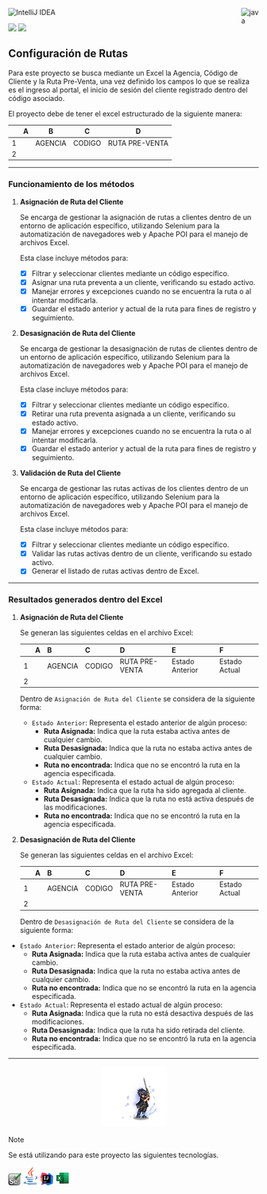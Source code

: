 ![IntelliJ IDEA](https://img.shields.io/badge/IntelliJIDEA-000000.svg?style=for-the-badge&logo=intellij-idea&logoColor=white)<img src="https://cdn.iconscout.com/icon/free/png-512/java-43-569305.png" width="35px" alt="java" align="right">

![](https://img.shields.io/github/v/tag/danielex1999/ClientRouteManagement-BakeryDivision?style=social&logo=github
)
![](https://img.shields.io/github/last-commit/danielex1999/ClientRouteManagement-BakeryDivision?style=social&logo=github
)

## Configuración de Rutas

Para este proyecto se busca mediante un Excel la Agencia, Código de Cliente y la Ruta Pre-Venta, una vez definido los
campos lo que se realiza es el ingreso al portal, el inicio de sesión del cliente registrado dentro del código asociado.

El proyecto debe de tener el excel estructurado de la siguiente manera:

|   | A | B       | C      | D              |
|---|---|---------|--------|----------------|
| 1 |   | AGENCIA | CODIGO | RUTA PRE-VENTA |
| 2 |   |         |        |                |

---

### Funcionamiento de los métodos

1. **Asignación de Ruta del Cliente**

   Se encarga de gestionar la asignación de rutas a clientes dentro de un entorno de aplicación
   específico, utilizando Selenium para la automatización de navegadores web y Apache POI para el manejo de archivos
   Excel.

   Esta clase incluye métodos para:

    - [x] Filtrar y seleccionar clientes mediante un código específico.
    - [x] Asignar una ruta preventa a un cliente, verificando su estado activo.
    - [x] Manejar errores y excepciones cuando no se encuentra la ruta o al intentar modificarla.
    - [x] Guardar el estado anterior y actual de la ruta para fines de registro y seguimiento.

2. **Desasignación de Ruta del Cliente**

   Se encarga de gestionar la desasignación de rutas de clientes dentro de un entorno de aplicación específico,
   utilizando Selenium para la automatización de navegadores web y Apache POI para el manejo de archivos Excel.

   Esta clase incluye métodos para:

    - [x] Filtrar y seleccionar clientes mediante un código específico.
    - [x] Retirar una ruta preventa asignada a un cliente, verificando su estado activo.
    - [x] Manejar errores y excepciones cuando no se encuentra la ruta o al intentar modificarla.
    - [x] Guardar el estado anterior y actual de la ruta para fines de registro y seguimiento.

3. **Validación de Ruta del Cliente**

   Se encarga de gestionar las rutas activas de los clientes dentro de un entorno de aplicación específico,
   utilizando Selenium para la automatización de navegadores web y Apache POI para el manejo de archivos Excel.

   Esta clase incluye métodos para:

   - [x] Filtrar y seleccionar clientes mediante un código específico.
   - [x] Validar las rutas activas dentro de un cliente, verificando su estado activo.
   - [x] Generar el listado de rutas activas dentro de Excel.

---

### Resultados generados dentro del Excel

1. **Asignación de Ruta del Cliente**

   Se generan las siguientes celdas en el archivo Excel:

   |   | A | B       | C      | D              | E               | F             |
   |---|---|---------|--------|----------------|-----------------|---------------|
   | 1 |   | AGENCIA | CODIGO | RUTA PRE-VENTA | Estado Anterior | Estado Actual |
   | 2 |   |         |        |                |                 |               |

   Dentro de `Asignación de Ruta del Cliente` se considera de la siguiente forma:

    - `Estado Anterior`: Representa el estado anterior de algún proceso:
        - **Ruta Asignada:** Indica que la ruta estaba activa antes de cualquier cambio.
        - **Ruta Desasignada:** Indica que la ruta no estaba activa antes de cualquier cambio.
        - **Ruta no encontrada:** Indica que no se encontró la ruta en la agencia especificada.
    - `Estado Actual`: Representa el estado actual de algún proceso:
        - **Ruta Asignada:** Indica que la ruta ha sido agregada al cliente.
        - **Ruta Desasignada:** Indica que la ruta no está activa después de las modificaciones.
        - **Ruta no encontrada:** Indica que no se encontró la ruta en la agencia especificada.

2. **Desasignación de Ruta del Cliente**

   Se generan las siguientes celdas en el archivo Excel:

   |   | A | B       | C      | D              | E               | F             |
   |---|---|---------|--------|----------------|-----------------|---------------|
   | 1 |   | AGENCIA | CODIGO | RUTA PRE-VENTA | Estado Anterior | Estado Actual |
   | 2 |   |         |        |                |                 |               |

   Dentro de `Desasignación de Ruta del Cliente` se considera de la siguiente forma:

- `Estado Anterior`: Representa el estado anterior de algún proceso:
    - **Ruta Asignada:** Indica que la ruta estaba activa antes de cualquier cambio.
    - **Ruta Desasignada:** Indica que la ruta no estaba activa antes de cualquier cambio.
    - **Ruta no encontrada:** Indica que no se encontró la ruta en la agencia especificada.
- `Estado Actual`: Representa el estado actual de algún proceso:
    - **Ruta Asignada:** Indica que la ruta no está desactiva después de las modificaciones.
    - **Ruta Desasignada:** Indica que la ruta ha sido retirada del cliente.
    - **Ruta no encontrada:** Indica que no se encontró la ruta en la agencia especificada.

---
<div align="center">

![215002917 Brave Shift.png](src%2Fmain%2Fresources%2Fimg%2F215002917%20Brave%20Shift.png)

</div>

> [!NOTE]
> Se está utilizando para este proyecto las siguientes tecnologías.

<code><a href="" target="_blank"><img src="src/main/resources/img/selenium.png"	width="26px" alt="selenium"></a></code>
<code><a href="" target="_blank"><img src="src/main/resources/img/java.png"	width="30px" alt="java"></a></code>
<code><a href="" target="_blank"><img src="src/main/resources/img/Intellj.svg.png"	width="26px" alt="intellj"></a></code>
<code><a href="" target="_blank"><img src="src/main/resources/img/excel.svg"	width="30px" alt="intellj"></a></code>

